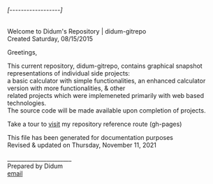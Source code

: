 
###### [------------------]
Welcome to Didum's Repository | didum-gitrepo <br/>
Created Saturday, 08/15/2015

Greetings,

This current repository, didum-gitrepo, contains graphical snapshot representations of individual side projects:<br/>
a basic calculator with simple functionalities, an enhanced calculator version with more functionalities, & other<br/> related projects which were implemeneted primarily with web based technologies.<br/>
    The source code will be made available upon completion of projects.


Take a tour to [visit](https://isdidum.github.io/didum-gitrepo/) my repository reference route (gh-pages)

This file has been generated for documentation purposes<br/>
Revised & updated on Thursday, November 11, 2021

_______________________<br/>
Prepared by Didum <br/>
[email](iusc13@hushmail.com)
